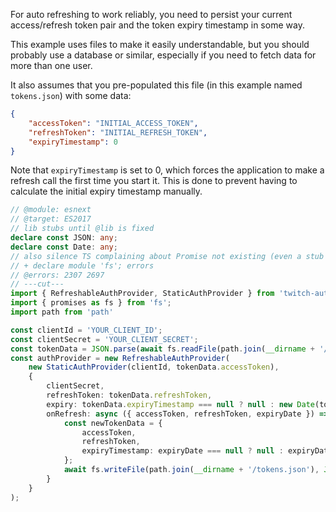 For auto refreshing to work reliably, you need to persist your current access/refresh token pair and the token expiry
timestamp in some way.

This example uses files to make it easily understandable, but you should probably use a database or similar,
especially if you need to fetch data for more than one user.

It also assumes that you pre-populated this file (in this example named `tokens.json`) with some data:

```json
{
    "accessToken": "INITIAL_ACCESS_TOKEN",
    "refreshToken": "INITIAL_REFRESH_TOKEN",
    "expiryTimestamp": 0
}
```

Note that `expiryTimestamp` is set to 0, which forces the application to make a refresh call the first time you start it.
This is done to prevent having to calculate the initial expiry timestamp manually.

```ts twoslash
// @module: esnext
// @target: ES2017
// lib stubs until @lib is fixed
declare const JSON: any;
declare const Date: any;
// also silence TS complaining about Promise not existing (even a stub doesn't work)
// + declare module 'fs'; errors
// @errors: 2307 2697
// ---cut---
import { RefreshableAuthProvider, StaticAuthProvider } from 'twitch-auth';
import { promises as fs } from 'fs';
import path from 'path'

const clientId = 'YOUR_CLIENT_ID';
const clientSecret = 'YOUR_CLIENT_SECRET';
const tokenData = JSON.parse(await fs.readFile(path.join(__dirname + '/tokens.json'), 'utf8'));
const authProvider = new RefreshableAuthProvider(
    new StaticAuthProvider(clientId, tokenData.accessToken),
    {
        clientSecret,
        refreshToken: tokenData.refreshToken,
        expiry: tokenData.expiryTimestamp === null ? null : new Date(tokenData.expiryTimestamp),
        onRefresh: async ({ accessToken, refreshToken, expiryDate }) => {
            const newTokenData = {
                accessToken,
                refreshToken,
                expiryTimestamp: expiryDate === null ? null : expiryDate.getTime()
            };
            await fs.writeFile(path.join(__dirname + '/tokens.json'), JSON.stringify(newTokenData, null, 4), 'utf8')
        }
    }
);
```
